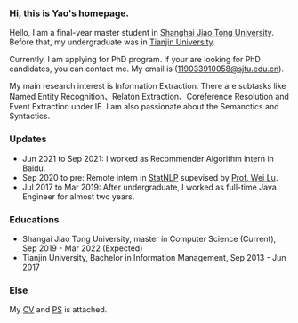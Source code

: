 ### Hi, this is Yao's homepage.

Hello, I am a final-year master student in [Shanghai Jiao Tong University](https://www.sjtu.edu.cn/). Before that, my undergraduate was in [Tianjin University](http://www.tju.edu.cn/).

Currently, I am applying for PhD program. If your are looking for PhD candidates, you can contact me. My email is (119033910058@sjtu.edu.cn).

My main research interest is Information Extraction. There are subtasks like Named Entity Recognition、Relaton Extraction、Coreference Resolution and Event Extraction under IE. I am also passionate about the Semanctics and Syntactics.

### Updates
- Jun 2021 to Sep 2021: I worked as Recommender Algorithm intern in Baidu.
- Sep 2020 to pre: Remote intern in [StatNLP](https://statnlp-research.github.io/) supevised by [Prof. Wei Lu](https://istd.sutd.edu.sg/people/faculty/lu-wei).
- Jul 2017 to Mar 2019: After undergraduate, I worked as full-time Java Engineer for almost two years.

### Educations
- Shangai Jiao Tong University, master in Computer Science (Current), Sep 2019 - Mar 2022 (Expected)
- Tianjin University, Bachelor in Information Management, Sep 2013 - Jun 2017

<!-- ### Publication -->


### Else

My [CV](https://github.com/ccoay/ccoay.github.io/blob/main/CV.pdf) and [PS](https://github.com/ccoay/ccoay.github.io/blob/main/PS.pdf) is attached.
